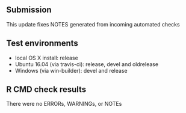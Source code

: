 ## Submission
This update fixes NOTES generated from incoming automated checks

## Test environments
* local OS X install: release
* Ubuntu 16.04 (via travis-ci): release, devel and oldrelease
* Windows (via win-builder): devel and release

## R CMD check results
There were no ERRORs, WARNINGs, or NOTEs

